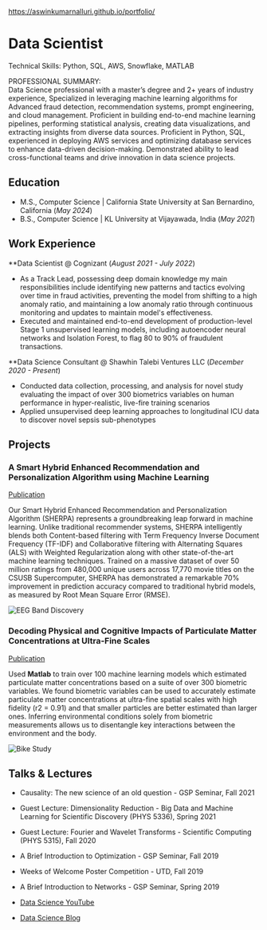 https://aswinkumarnalluri.github.io/portfolio/

# Data Scientist
Technical Skills: Python, SQL, AWS, Snowflake, MATLAB

PROFESSIONAL SUMMARY:  
Data Science professional with a master’s degree and 2+ years of industry experience, Specialized in leveraging machine learning algorithms for Advanced fraud detection, recommendation systems, prompt engineering, and cloud management. Proficient in building end-to-end machine learning pipelines, performing statistical analysis, creating data visualizations, and extracting insights from diverse data sources. Proficient in Python, SQL, experienced in deploying AWS services and optimizing database services to enhance data-driven decision-making. Demonstrated ability to lead cross-functional teams and drive innovation in data science projects.


## Education								       		
- M.S., Computer Science	| California State University at San Bernardino, California (_May 2024_)	 			        		
- B.S., Computer Science | KL University at Vijayawada, India (_May 2021_)

## Work Experience
**Data Scientist @ Cognizant (_August 2021 - July 2022_)
- As a Track Lead, possessing deep domain knowledge my main responsibilities include identifying new patterns and tactics evolving over time in fraud activities, preventing the model from shifting to a high anomaly ratio, and maintaining a low anomaly ratio through continuous monitoring and updates to maintain model's effectiveness.
- Executed and maintained end-to-end development of production-level Stage 1 unsupervised learning models, including autoencoder neural networks and Isolation Forest, to flag 80 to 90% of fraudulent transactions.

**Data Science Consultant @ Shawhin Talebi Ventures LLC (_December 2020 - Present_)
- Conducted data collection, processing, and analysis for novel study evaluating the impact of over 300 biometrics variables on human performance in hyper-realistic, live-fire training scenarios
- Applied unsupervised deep learning approaches to longitudinal ICU data to discover novel sepsis sub-phenotypes

## Projects
### A Smart Hybrid Enhanced Recommendation and Personalization Algorithm using Machine Learning
[Publication](https://scholarworks.lib.csusb.edu/etd/1866/)

Our Smart Hybrid Enhanced Recommendation and Personalization Algorithm (SHERPA) represents a groundbreaking leap forward in machine learning. Unlike traditional recommender systems, SHERPA intelligently blends both Content-based filtering with Term Frequency Inverse Document Frequency (TF-IDF)  and Collaborative filtering  with Alternating Squares (ALS) with Weighted Regularization along with other state-of-the-art machine learning techniques. Trained on a massive dataset of over 50 million ratings from 480,000 unique users across 17,770 movie titles on the CSUSB Supercomputer, SHERPA has demonstrated a remarkable 70% improvement in prediction accuracy compared to traditional hybrid models, as measured by Root Mean Square Error (RMSE).


![EEG Band Discovery](/assets/img/eeg_band_discovery.jpeg)

### Decoding Physical and Cognitive Impacts of Particulate Matter Concentrations at Ultra-Fine Scales
[Publication](https://www.mdpi.com/1424-8220/22/11/4240)

Used **Matlab** to train over 100 machine learning models which estimated particulate matter concentrations based on a suite of over 300 biometric variables. We found biometric variables can be used to accurately estimate particulate matter concentrations at ultra-fine spatial scales with high fidelity (r2 = 0.91) and that smaller particles are better estimated than larger ones. Inferring environmental conditions solely from biometric measurements allows us to disentangle key interactions between the environment and the body.

![Bike Study](/assets/img/bike_study.jpeg)

## Talks & Lectures
- Causality: The new science of an old question - GSP Seminar, Fall 2021
- Guest Lecture: Dimensionality Reduction - Big Data and Machine Learning for Scientific Discovery (PHYS 5336), Spring 2021
- Guest Lecture: Fourier and Wavelet Transforms - Scientific Computing (PHYS 5315), Fall 2020
- A Brief Introduction to Optimization - GSP Seminar, Fall 2019
- Weeks of Welcome Poster Competition - UTD, Fall 2019
- A Brief Introduction to Networks - GSP Seminar, Spring 2019

- [Data Science YouTube](https://www.youtube.com/channel/UCa9gErQ9AE5jT2DZLjXBIdA)

- [Data Science Blog](https://medium.com/@shawhin)
